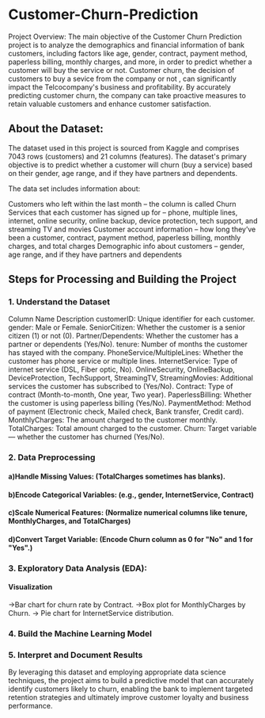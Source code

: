 # Customer-Churn-Prediction
Project Overview:
The main objective of the Customer Churn Prediction project is to analyze the demographics and financial information of bank customers, including factors like age, gender, contract, payment method, paperless billing, monthly charges, and more, in order to predict whether a customer will buy the service or not. Customer churn, the decision of customers to buy a sevice from the company or not , can significantly impact the Telcocompany's business and profitability. By accurately predicting customer churn, the company can take proactive measures to retain valuable customers and enhance customer satisfaction.

## About the Dataset:
The dataset used in this project is sourced from Kaggle and comprises 7043 rows (customers) and 21 columns (features). The dataset's primary objective is to predict whether a customer will churn (buy a service) based on their gender, age range, and if they have partners and dependents.

The data set includes information about:

Customers who left within the last month – the column is called Churn
Services that each customer has signed up for – phone, multiple lines, internet, online security, online backup, device protection, tech support, and streaming TV and movies
Customer account information – how long they’ve been a customer, contract, payment method, paperless billing, monthly charges, and total charges
Demographic info about customers – gender, age range, and if they have partners and dependents

## Steps for Processing and Building the Project
### 1. Understand the Dataset
Column Name	Description
customerID: Unique identifier for each customer.
gender: Male or Female.
SeniorCitizen: Whether the customer is a senior citizen (1) or not (0).
Partner/Dependents: Whether the customer has a partner or dependents (Yes/No).
tenure: Number of months the customer has stayed with the company.
PhoneService/MultipleLines: Whether the customer has phone service or multiple lines.
InternetService: Type of internet service (DSL, Fiber optic, No).
OnlineSecurity, OnlineBackup, DeviceProtection, TechSupport, StreamingTV, StreamingMovies: Additional services the customer has subscribed to (Yes/No).
Contract: Type of contract (Month-to-month, One year, Two year).
PaperlessBilling: Whether the customer is using paperless billing (Yes/No).
PaymentMethod: Method of payment (Electronic check, Mailed check, Bank transfer, Credit card).
MonthlyCharges: The amount charged to the customer monthly.
TotalCharges: Total amount charged to the customer.
Churn: Target variable — whether the customer has churned (Yes/No).

### 2. Data Preprocessing
  #### a)Handle Missing Values: (TotalCharges sometimes has blanks).
  #### b)Encode Categorical Variables: (e.g., gender, InternetService, Contract)
  #### c)Scale Numerical Features: (Normalize numerical columns like tenure, MonthlyCharges, and TotalCharges)
  #### d)Convert Target Variable: (Encode Churn column as 0 for "No" and 1 for "Yes".)
  
### 3. Exploratory Data Analysis (EDA):
  #### Visualization
  ->Bar chart for churn rate by Contract.
  ->Box plot for MonthlyCharges by Churn.
  -> Pie chart for InternetService distribution.
### 4. Build the Machine Learning Model
### 5. Interpret and Document Results
  
  
        
By leveraging this dataset and employing appropriate data science techniques, the project aims to build a predictive model that can accurately identify customers likely to churn, enabling the bank to implement targeted retention strategies and ultimately improve customer loyalty and business performance.

